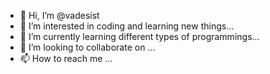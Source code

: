 - 👋 Hi, I’m @vadesist
- 👀 I’m interested in coding and learning new things...
- 🌱 I’m currently learning different types of programmings...
- 💞️ I’m looking to collaborate on ...
- 📫 How to reach me ...

<!---
vadesist/vadesist is a ✨ special ✨ repository because its `README.md` (this file) appears on your GitHub profile.
You can click the Preview link to take a look at your changes.
--->
